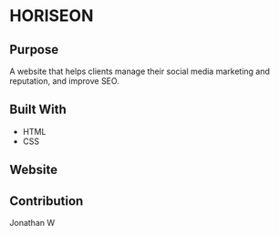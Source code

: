 # HORISEON

## Purpose
A website that helps clients manage their social media marketing and reputation, and improve SEO.

## Built With
* HTML 
* CSS

## Website


## Contribution
Jonathan W